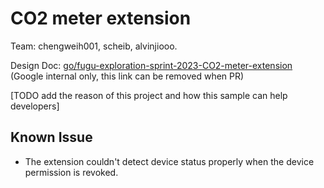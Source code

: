# CO2 meter extension

Team: chengweih001, scheib, alvinjiooo.

Design Doc: [go/fugu-exploration-sprint-2023-CO2-meter-extension](https://docs.google.com/document/d/1GX98Vfve1EvQ5BUajh4XE63-3PakTfxnZf_kKnl3U8o/edit?resourcekey=0-g2tQqNx2aKTYQRfXKHo9cA#) (Google internal only, this link can be removed when PR)

[TODO add the reason of this project and how this sample can help developers]

## Known Issue

- The extension couldn't detect device status properly when the device permission is revoked.
